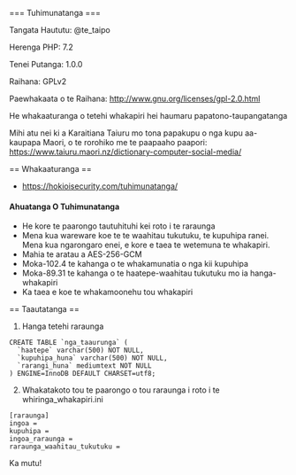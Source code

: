 === Tuhimunatanga ===

Tangata Haututu: @te_taipo

Herenga PHP: 7.2

Tenei Putanga: 1.0.0

Raihana: GPLv2 

Paewhakaata o te Raihana: http://www.gnu.org/licenses/gpl-2.0.html

He whakaaturanga o tetehi whakapiri hei haumaru papatono-taupangatanga

Mihi atu nei ki a Karaitiana Taiuru mo tona papakupu o nga kupu aa-kaupapa Maori, o te rorohiko me te paapaaho paapori:
https://www.taiuru.maori.nz/dictionary-computer-social-media/

== Whakaaturanga ==
* https://hokioisecurity.com/tuhimunatanga/

#### Ahuatanga O Tuhimunatanga

* He kore te paarongo tautuhituhi kei roto i te raraunga
* Mena kua wareware koe te te waahitau tukutuku, te kupuhipa ranei. Mena kua ngarongaro enei, e kore e taea te wetemuna te whakapiri.
* Mahia te aratau a AES-256-GCM
* Moka-102.4 te kahanga o te whakamunatia o nga kii kupuhipa
* Moka-89.31 te kahanga o te haatepe-waahitau tukutuku mo ia hanga-whakapiri
* Ka taea e koe te whakamoonehu tou whakapiri

== Taautatanga  ==

1. Hanga tetehi raraunga

```mysql
CREATE TABLE `nga_taaurunga` (
  `haatepe` varchar(500) NOT NULL,
  `kupuhipa_huna` varchar(500) NOT NULL,
  `rarangi_huna` mediumtext NOT NULL
) ENGINE=InnoDB DEFAULT CHARSET=utf8;
```
2. Whakatakoto tou te paarongo o tou raraunga i roto i te whiringa_whakapiri.ini
```
[raraunga]
ingoa = 
kupuhipa = 
ingoa_raraunga = 
raraunga_waahitau_tukutuku = 
```

Ka mutu!
